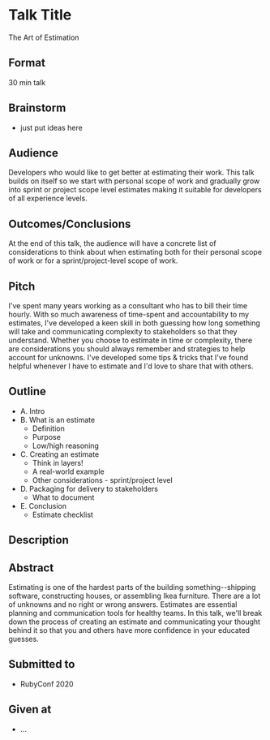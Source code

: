# Talk Title

The Art of Estimation

## Format

30 min talk

## Brainstorm

- just put ideas here

## Audience

Developers who would like to get better at estimating their work. This talk builds on itself so we start with personal scope of work and gradually grow into sprint or project scope level estimates making it suitable for developers of all experience levels.

## Outcomes/Conclusions

At the end of this talk, the audience will have a concrete list of considerations to think about when estimating both for their personal scope of work or for a sprint/project-level scope of work.

## Pitch

I've spent many years working as a consultant who has to bill their time hourly. With so much awareness of time-spent and accountability to my estimates, I've developed a keen skill in both guessing how long something will take and communicating complexity to stakeholders so that they understand. Whether you choose to estimate in time or complexity, there are considerations you should always remember and strategies to help account for unknowns. I've developed some tips & tricks that I've found helpful whenever I have to estimate and I'd love to share that with others.

## Outline

- A. Intro
- B. What is an estimate
  - Definition
  - Purpose
  - Low/high reasoning
- C. Creating an estimate
  - Think in layers!
  - A real-world example
  - Other considerations - sprint/project level
- D. Packaging for delivery to stakeholders
  - What to document
- E. Conclusion
  - Estimate checklist

## Description

## Abstract

Estimating is one of the hardest parts of the building something--shipping software, constructing houses, or assembling Ikea furniture. There are a lot of unknowns and no right or wrong answers. Estimates are essential planning and communication tools for healthy teams. In this talk, we'll break down the process of creating an estimate and communicating your thought behind it so that you and others have more confidence in your educated guesses.

## Submitted to

- RubyConf 2020

## Given at

- ...
